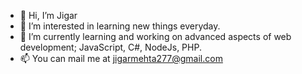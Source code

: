 - 👋 Hi, I’m Jigar
- 👀 I’m interested in learning new things everyday.
- 🌱 I’m currently learning and working on advanced aspects of web development; JavaScript, C#, NodeJs, PHP.
- 📫 You can mail me at jigarmehta277@gmail.com

<!---
JigarMehta277/JigarMehta277 is a ✨ special ✨ repository because its `README.md` (this file) appears on your GitHub profile.
You can click the Preview link to take a look at your changes.
--->
